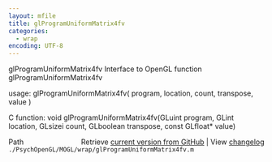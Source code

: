 ```yaml
---
layout: mfile
title: glProgramUniformMatrix4fv
categories:
  - wrap
encoding: UTF-8
---
```


glProgramUniformMatrix4fv  Interface to OpenGL function glProgramUniformMatrix4fv  

usage:  glProgramUniformMatrix4fv( program, location, count, transpose, value )  

C function:  void glProgramUniformMatrix4fv(GLuint program, GLint location, GLsizei count, GLboolean transpose, const GLfloat\* value)  


<div class="code_header" style="text-align:right;">
  <span style="float:left;">Path&nbsp;&nbsp;</span> <span class="counter">Retrieve <a href=
  "https://raw.github.com/Psychtoolbox-3/Psychtoolbox-3/beta/./PsychOpenGL/MOGL/wrap/glProgramUniformMatrix4fv.m">current version from GitHub</a> | View <a href=
  "https://github.com/Psychtoolbox-3/Psychtoolbox-3/commits/beta/./PsychOpenGL/MOGL/wrap/glProgramUniformMatrix4fv.m">changelog</a></span>
</div>
<div class="code">
  <code>./PsychOpenGL/MOGL/wrap/glProgramUniformMatrix4fv.m</code>
</div>
